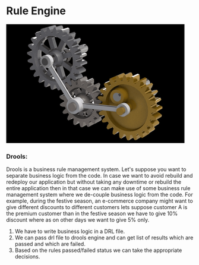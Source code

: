 # Rule Engine
![Alt Text](engine.gif)

<h3><b>Drools:</b></h3>
Drools is a business rule management system. Let's suppose you want to separate business logic from the code. In case we want to avoid rebuild and redeploy our application but without taking any downtime or rebuild the entire application then in that case we can make use of some business rule management
system where we de-couple business logic from the code. For example, during the festive season, an e-commerce company might want to give different discounts to different customers lets suppose customer A is the premium customer than in the festive season we have to give 10% discount where as on other days we want to give 5% only.

1. We have to write business logic in a DRL file.
2. We can pass drl file to drools engine and can get list of results which are passed and which are failed.
3. Based on the rules passed/failed status we can take the appropriate decisions.
